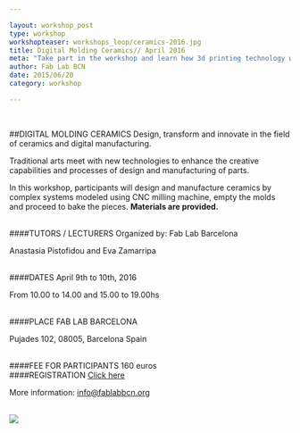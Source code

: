 ```yaml
---

layout: workshop_post
type: workshop
workshopteaser: workshops_loop/ceramics-2016.jpg
title: Digital Molding Ceramics// April 2016
meta: "Take part in the workshop and learn how 3d printing technology works and the option on technique and machines more suitable for your project. You can choose between different printers and learn to use the programs that control each one. In addition, you will have the opportunity to print an object created by you or by any of the users who share their models in open platforms."
author: Fab Lab BCN
date: 2015/06/20
category: workshop

---
```


<br>

##DIGITAL MOLDING CERAMICS
Design, transform and innovate in the field of ceramics and digital manufacturing.

Traditional arts meet with new technologies to enhance the creative capabilities and processes of design and manufacturing of parts.

In this workshop, participants will design and manufacture ceramics by complex systems modeled using CNC milling machine, empty the molds and proceed to bake the pieces.  **Materials are provided.**


<br>
####TUTORS / LECTURERS
Organized by: Fab Lab Barcelona

Anastasia Pistofidou and Eva Zamarripa


<br>
####DATES
April 9th to 10th, 2016

From 10.00 to 14.00 and 15.00 to 19.00hs

<br>
####PLACE
FAB LAB BARCELONA

Pujades 102, 
08005, Barcelona 
Spain

<br>
####FEE FOR PARTICIPANTS
160 euros


<br>
####REGISTRATION 
<a target="_blank" href="http://fablab.fikket.com/event/taller-de-digital-molding-ceramics"><u>Click here</u></a> 

More information: info@fablabbcn.org



<br>

<img src="{{site.baseurl}}{{ site.url }}/img/workshops/workshops_loop/ceramics-2016.jpg">


